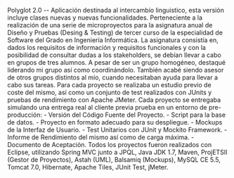 Polyglot 2.0 -- Aplicación destinada al intercambio linguistico, esta versión incluye clases nuevas y nuevas funcionalidades. Perteneciente a la realización de una serie de microproyectos para la asignatura anual de Diseño y Pruebas (Desing & Testing) de tercer curso de la especialidad de Software del Grado en Ingeniería Informática. La asignatura consistía en, dados los requisitos de información y requisitos funcionales y con la posibilidad de consultar dudas a los stakeholders, se debían llevar a cabo en grupos de tres alumnos. A pesar de ser un grupo homogéneo, destaqué liderando mi grupo así como coordinándolo. También acabé siendo asesor de otros grupos distintos al mío, cuando necesitaban ayuda para llevar a cabo sus tareas. Para cada proyecto se realizaba un estudio previo de coste del mismo, así como un conjunto de test realizados con JUnits y pruebas de rendimiento con Apache JMeter. Cada proyecto se entregaba simulando una entrega real al cliente previa prueba en un entorno de pre-producción: - Versión del Código Fuente del Proyecto. - Script para la base de datos. - Proyecto en formato adecuado para su despliegue. - Mockups de la Interfaz de Usuario. - Test Unitarios con JUnit y Mockito Framework. - Informe de Rendimiento del mismo así como de carga máxima. - Documento de Aceptación. Todos los proyectos fueron realizados con Eclipse, utilizando Spring MVC junto a JPQL, Java JDK 1.7, Maven, ProjETSII (Gestor de Proyectos), Astah (UML), Balsamiq (Mockups), MySQL CE 5.5, Tomcat 7.0, Hibernate, Apache Tiles, JUnit Test, jMeter.
